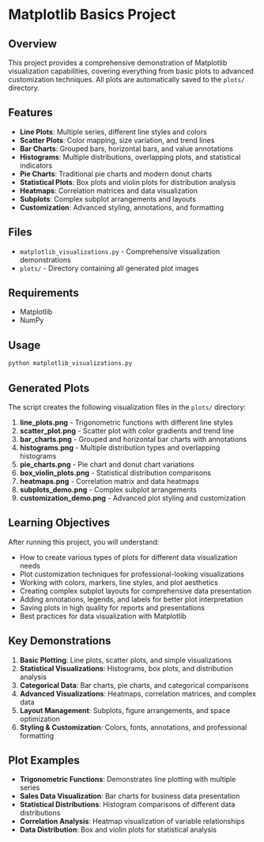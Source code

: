 # Matplotlib Basics Project

## Overview
This project provides a comprehensive demonstration of Matplotlib visualization capabilities, covering everything from basic plots to advanced customization techniques. All plots are automatically saved to the `plots/` directory.

## Features
- **Line Plots**: Multiple series, different line styles and colors
- **Scatter Plots**: Color mapping, size variation, and trend lines
- **Bar Charts**: Grouped bars, horizontal bars, and value annotations
- **Histograms**: Multiple distributions, overlapping plots, and statistical indicators
- **Pie Charts**: Traditional pie charts and modern donut charts
- **Statistical Plots**: Box plots and violin plots for distribution analysis
- **Heatmaps**: Correlation matrices and data visualization
- **Subplots**: Complex subplot arrangements and layouts
- **Customization**: Advanced styling, annotations, and formatting

## Files
- `matplotlib_visualizations.py` - Comprehensive visualization demonstrations
- `plots/` - Directory containing all generated plot images

## Requirements
- Matplotlib
- NumPy

## Usage
```bash
python matplotlib_visualizations.py
```

## Generated Plots
The script creates the following visualization files in the `plots/` directory:

1. **line_plots.png** - Trigonometric functions with different line styles
2. **scatter_plot.png** - Scatter plot with color gradients and trend line
3. **bar_charts.png** - Grouped and horizontal bar charts with annotations
4. **histograms.png** - Multiple distribution types and overlapping histograms
5. **pie_charts.png** - Pie chart and donut chart variations
6. **box_violin_plots.png** - Statistical distribution comparisons
7. **heatmaps.png** - Correlation matrix and data heatmaps
8. **subplots_demo.png** - Complex subplot arrangements
9. **customization_demo.png** - Advanced plot styling and customization

## Learning Objectives
After running this project, you will understand:
- How to create various types of plots for different data visualization needs
- Plot customization techniques for professional-looking visualizations
- Working with colors, markers, line styles, and plot aesthetics
- Creating complex subplot layouts for comprehensive data presentation
- Adding annotations, legends, and labels for better plot interpretation
- Saving plots in high quality for reports and presentations
- Best practices for data visualization with Matplotlib

## Key Demonstrations
1. **Basic Plotting**: Line plots, scatter plots, and simple visualizations
2. **Statistical Visualizations**: Histograms, box plots, and distribution analysis
3. **Categorical Data**: Bar charts, pie charts, and categorical comparisons
4. **Advanced Visualizations**: Heatmaps, correlation matrices, and complex data
5. **Layout Management**: Subplots, figure arrangements, and space optimization
6. **Styling & Customization**: Colors, fonts, annotations, and professional formatting

## Plot Examples
- **Trigonometric Functions**: Demonstrates line plotting with multiple series
- **Sales Data Visualization**: Bar charts for business data presentation
- **Statistical Distributions**: Histogram comparisons of different data distributions
- **Correlation Analysis**: Heatmap visualization of variable relationships
- **Data Distribution**: Box and violin plots for statistical analysis